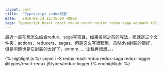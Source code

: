 ```yaml
---
layout: post
title:  "Typescript redux配置"
date:   2018-08-14 22:45:00 +0800
tags: Typescript React react-redux react-router redux-saga webpack tslint
---
```


最近一直在想怎么结合redux、saga写项目，如果按照之前的写法，那就是三个文件夹：actions，reducers，sagas。但是这么写很繁琐，虽然dva封装的很好，但是问题也是它封装的太好了，emmm...，让我再想想。。。

{% highlight js %}
cnpm i -S redux react-redux redux-saga redux-logger @types/react-redux @types/redux-logger
{% endhighlight %}
